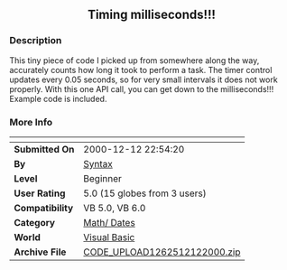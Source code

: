 ﻿<div align="center">

## Timing milliseconds\!\!\!


</div>

### Description

This tiny piece of code I picked up from somewhere along the way, accurately counts how long it took to perform a task. The timer control updates every 0.05 seconds, so for very small intervals it does not work properly. With this one API call, you can get down to the milliseconds!!! Example code is included.
 
### More Info
 


<span>             |<span>
---                |---
**Submitted On**   |2000-12-12 22:54:20
**By**             |[Syntax](https://github.com/Planet-Source-Code/PSCIndex/blob/master/ByAuthor/syntax.md)
**Level**          |Beginner
**User Rating**    |5.0 (15 globes from 3 users)
**Compatibility**  |VB 5\.0, VB 6\.0
**Category**       |[Math/ Dates](https://github.com/Planet-Source-Code/PSCIndex/blob/master/ByCategory/math-dates__1-37.md)
**World**          |[Visual Basic](https://github.com/Planet-Source-Code/PSCIndex/blob/master/ByWorld/visual-basic.md)
**Archive File**   |[CODE\_UPLOAD1262512122000\.zip](https://github.com/Planet-Source-Code/syntax-timing-milliseconds__1-13547/archive/master.zip)








